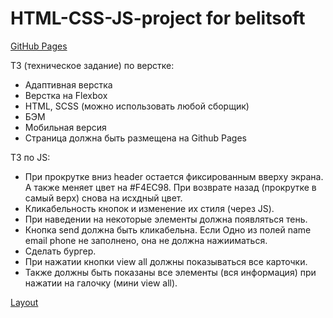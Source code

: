 # HTML-CSS-JS-project for belitsoft

[GitHub Pages](https://starior.github.io/belitsoft_project-HTML-CSS-JS/)

ТЗ (техническое задание) по верстке: 
- Адаптивная верстка
- Верстка на Flexbox
- HTML, SCSS (можно использовать любой сборщик)
- БЭМ
- Мобильная версия
- Страница должна быть размещена на Github Pages

ТЗ по JS:
- При прокрутке вниз header остается фиксированным вверху экрана. А также меняет цвет на #F4EC98. При возврате назад (прокрутке в самый верх) снова на исхдный цвет.
- Кликабельность кнопок и изменение их стиля (через JS).
- При наведении на некоторые элементы должна появляться тень.
- Кнопка send должна быть кликабельна. Если Одно из полей name email phone не заполнено, она не должна нажииматься.
- Сделать бургер.
- При нажатии кнопки view all должны показываться все карточки.
- Также должны быть показаны все элементы (вся информация) при нажатии на галочку (мини view all).

[Layout](https://www.figma.com/file/k8WLHJBkbZatuCgHXnPY5j/Student-Project)
